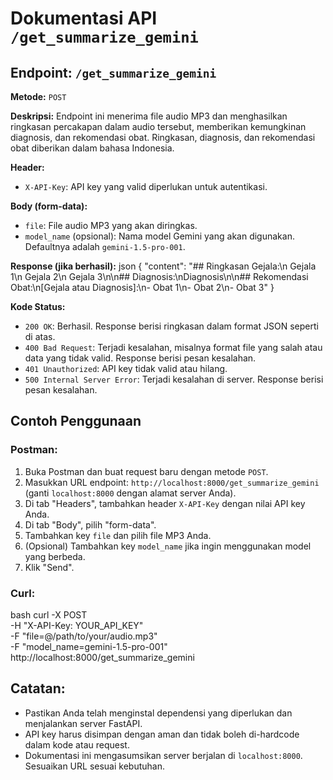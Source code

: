 # Dokumentasi API `/get_summarize_gemini`

## Endpoint: `/get_summarize_gemini`

**Metode:** `POST`

**Deskripsi:** Endpoint ini menerima file audio MP3 dan menghasilkan ringkasan percakapan dalam audio tersebut, memberikan kemungkinan diagnosis, dan rekomendasi obat.  Ringkasan, diagnosis, dan rekomendasi obat diberikan dalam bahasa Indonesia.

**Header:**

* `X-API-Key`:  API key yang valid diperlukan untuk autentikasi.

**Body (form-data):**

* `file`: File audio MP3 yang akan diringkas.
* `model_name` (opsional): Nama model Gemini yang akan digunakan. Defaultnya adalah `gemini-1.5-pro-001`.

**Response (jika berhasil):**
json
{
"content": "## Ringkasan Gejala:\n Gejala 1\n Gejala 2\n Gejala 3\n\n## Diagnosis:\nDiagnosis\n\n## Rekomendasi Obat:\n[Gejala atau Diagnosis]:\n- Obat 1\n- Obat 2\n- Obat 3"
}


**Kode Status:**

* `200 OK`:  Berhasil. Response berisi ringkasan dalam format JSON seperti di atas.
* `400 Bad Request`:  Terjadi kesalahan, misalnya format file yang salah atau data yang tidak valid.  Response berisi pesan kesalahan.
* `401 Unauthorized`:  API key tidak valid atau hilang.
* `500 Internal Server Error`:  Terjadi kesalahan di server. Response berisi pesan kesalahan.


## Contoh Penggunaan

### Postman:

1. Buka Postman dan buat request baru dengan metode `POST`.
2. Masukkan URL endpoint: `http://localhost:8000/get_summarize_gemini` (ganti `localhost:8000` dengan alamat server Anda).
3. Di tab "Headers", tambahkan header `X-API-Key` dengan nilai API key Anda.
4. Di tab "Body", pilih "form-data".
5. Tambahkan key `file` dan pilih file MP3 Anda.
6. (Opsional) Tambahkan key `model_name` jika ingin menggunakan model yang berbeda.
7. Klik "Send".


### Curl:
bash
curl -X POST \
-H "X-API-Key: YOUR_API_KEY" \
-F "file=@/path/to/your/audio.mp3" \
-F "model_name=gemini-1.5-pro-001" \
http://localhost:8000/get_summarize_gemini


## Catatan:

* Pastikan Anda telah menginstal dependensi yang diperlukan dan menjalankan server FastAPI.
* API key harus disimpan dengan aman dan tidak boleh di-hardcode dalam kode atau request.
* Dokumentasi ini mengasumsikan server berjalan di `localhost:8000`.  Sesuaikan URL sesuai kebutuhan.